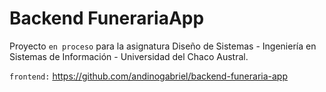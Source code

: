 # Backend FunerariaApp
Proyecto `en proceso` para la asignatura Diseño de Sistemas - Ingeniería en Sistemas de Información - Universidad del Chaco Austral.

`frontend:` https://github.com/andinogabriel/backend-funeraria-app
